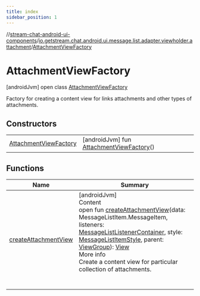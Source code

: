 ```yaml
---
title: index
sidebar_position: 1
---
```

//[stream-chat-android-ui-components](../../../index.md)/[io.getstream.chat.android.ui.message.list.adapter.viewholder.attachment](../index.md)/[AttachmentViewFactory](index.md)



# AttachmentViewFactory  
 [androidJvm] open class [AttachmentViewFactory](index.md)

Factory for creating a content view for links attachments and other types of attachments.

   


## Constructors  
  
| | |
|---|---|
| <a name="io.getstream.chat.android.ui.message.list.adapter.viewholder.attachment/AttachmentViewFactory/AttachmentViewFactory/#/PointingToDeclaration/"></a>[AttachmentViewFactory](AttachmentViewFactory.md)| <a name="io.getstream.chat.android.ui.message.list.adapter.viewholder.attachment/AttachmentViewFactory/AttachmentViewFactory/#/PointingToDeclaration/"></a> [androidJvm] fun [AttachmentViewFactory](AttachmentViewFactory.md)()   <br/>|


## Functions  
  
|  Name |  Summary | 
|---|---|
| <a name="io.getstream.chat.android.ui.message.list.adapter.viewholder.attachment/AttachmentViewFactory/createAttachmentView/#com.getstream.sdk.chat.adapter.MessageListItem.MessageItem#io.getstream.chat.android.ui.message.list.adapter.MessageListListenerContainer#io.getstream.chat.android.ui.message.list.MessageListItemStyle#android.view.ViewGroup/PointingToDeclaration/"></a>[createAttachmentView](createAttachmentView.md)| <a name="io.getstream.chat.android.ui.message.list.adapter.viewholder.attachment/AttachmentViewFactory/createAttachmentView/#com.getstream.sdk.chat.adapter.MessageListItem.MessageItem#io.getstream.chat.android.ui.message.list.adapter.MessageListListenerContainer#io.getstream.chat.android.ui.message.list.MessageListItemStyle#android.view.ViewGroup/PointingToDeclaration/"></a>[androidJvm]  <br/>Content  <br/>open fun [createAttachmentView](createAttachmentView.md)(data: MessageListItem.MessageItem, listeners: [MessageListListenerContainer](../../io.getstream.chat.android.ui.message.list.adapter/MessageListListenerContainer/index.md), style: [MessageListItemStyle](../../io.getstream.chat.android.ui.message.list/MessageListItemStyle/index.md), parent: [ViewGroup](https://developer.android.com/reference/kotlin/android/view/ViewGroup.html)): [View](https://developer.android.com/reference/kotlin/android/view/View.html)  <br/>More info  <br/>Create a content view for particular collection of attachments.  <br/><br/><br/>|


